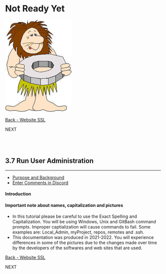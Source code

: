 # Not Ready Yet

![Not Ready Yet](./images/fr0000-01_not-ready.png "Not Ready Yet")

<!-- ------------------------------------------------------------------------- -->

<div class="page-back">


[Back - Website SSL](/Setup/fr0306_Setup-Website-SSL-Ubuntu.md)
</div><div class="page-next disabled">

NEXT
</div><div style="margin-top:35px">&nbsp;</div>

<!-- ------------------------------------------------------------------------- -->


## 3.7 Run User Administration
----
- [Purpose and Background](../Setup/purposes/pfr0307_Setup-React-Apps-Ubuntu.md)
- [Enter Comments in Discord](https://discord.com/channels/928752444316483585/932678480863305770)

#### Introduction


#### Important note about names, capitalization and pictures
- In this tutorial please be careful to use the Exact Spelling and Capitalization. You will be using Windows, Unix and GitBash command prompts. Improper captialization will cause commands to fail. Some examples are: Local_Admin, myProject, repos, remotes and .ssh.
- This documentation was produced in 2021-2022. You will experience differences in some of the pictures due to the changes made over time by the developers of the softwares and web sites that are used.


<!-- ------------------------------------------------------------------------- -->

<div class="page-back">

[Back - Website SSL](/Setup/fr0306_Setup-Website-SSL-Ubuntu.md)
</div><div class="page-next disabled">

NEXT
</div>

<!-- ------------------------------------------------------------------------- -->